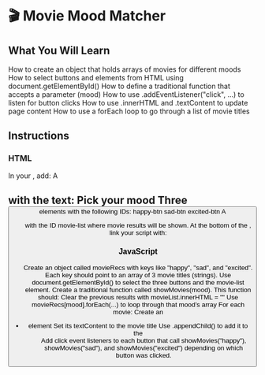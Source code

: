 # 🎬 Movie Mood Matcher

## What You Will Learn

How to create an object that holds arrays of movies for different moods
How to select buttons and elements from HTML using document.getElementById()
How to define a traditional function that accepts a parameter (mood)
How to use .addEventListener("click", ...) to listen for button clicks
How to use .innerHTML and .textContent to update page content
How to use a forEach loop to go through a list of movie titles

## Instructions

### HTML

In your <body>, add:
A <h2> with the text: Pick your mood
Three <button> elements with the following IDs:
happy-btn
sad-btn
excited-btn
A <ul> with the ID movie-list where movie results will be shown.
At the bottom of the <body>, link your script with:
<script src="script.js"></script>

### JavaScript

Create an object called movieRecs with keys like "happy", "sad", and "excited".
Each key should point to an array of 3 movie titles (strings).
Use document.getElementById() to select the three buttons and the movie-list element.
Create a traditional function called showMovies(mood).
This function should:
Clear the previous results with movieList.innerHTML = ""
Use movieRecs[mood].forEach(...) to loop through that mood’s array
For each movie:
Create an <li> element
Set its textContent to the movie title
Use .appendChild() to add it to the <ul>
Add click event listeners to each button that call showMovies("happy"), showMovies("sad"), and showMovies("excited") depending on which button was clicked.